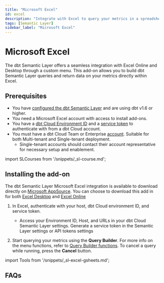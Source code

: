 ```yaml
---
title: "Microsoft Excel"
id: excel
description: "Integrate with Excel to query your metrics in a spreadsheet."
tags: [Semantic Layer]
sidebar_label: "Microsoft Excel"
---
```


# Microsoft Excel <Lifecycle status='preview'/>

The dbt Semantic Layer offers a seamless integration with Excel Online and Desktop through a custom menu. This add-on allows you to build dbt Semantic Layer queries and return data on your metrics directly within Excel.

## Prerequisites

- You have [configured the dbt Semantic Layer](/docs/use-dbt-semantic-layer/setup-sl) and are using dbt v1.6 or higher.
- You need a Microsoft Excel account with access to install add-ons.
- You have a [dbt Cloud Environment ID](/docs/use-dbt-semantic-layer/setup-sl#set-up-dbt-semantic-layer) and a [service token](/docs/dbt-cloud-apis/service-tokens) to authenticate with from a dbt Cloud account.
- You must have a dbt Cloud Team or Enterprise [account](https://www.getdbt.com/pricing). Suitable for both Multi-tenant and Single-tenant deployment.
  - Single-tenant accounts should contact their account representative for necessary setup and enablement.

import SLCourses from '/snippets/_sl-course.md';

<SLCourses/>


## Installing the add-on

The dbt Semantic Layer Microsoft Excel integration is available to download directly on [Microsoft AppSource](https://appsource.microsoft.com/en-us/marketplace/apps?product=office). You can choose to download this add in for both [Excel Desktop](https://pages.store.office.com/addinsinstallpage.aspx?assetid=WA200007100&rs=en-US&correlationId=4132ecd1-425d-982d-efb4-de94ebc83f26) and [Excel Online](https://pages.store.office.com/addinsinstallpage.aspx?assetid=WA200007100&rs=en-US&correlationid=4132ecd1-425d-982d-efb4-de94ebc83f26&isWac=True)

1. In Excel, authenticate with your host, dbt Cloud environment ID, and service token.
   - Access your Environment ID, Host, and URLs in your dbt Cloud Semantic Layer settings. Generate a service token in the Semantic Layer settings or API tokens settings
   <Lightbox src="/img/docs/dbt-cloud/semantic-layer/sl-and-gsheets.jpg" width="70%" title="Access your Environment ID, Host, and URLs in your dbt Cloud Semantic Layer settings. Generate a service token in the Semantic Layer settings or API tokens settings" />

2. Start querying your metrics using the **Query Builder**. For more info on the menu functions, refer to [Query Builder functions](#query-builder-functions). To cancel a query while running, press the **Cancel** button.

import Tools from '/snippets/_sl-excel-gsheets.md';

<Tools 
type="Excel 365"
bullet_1="There's no timeout limit."
bullet_2="If you're using this extension, make sure you're signed into Microsoft with the same Excel profile you used to set up the Add-In. Log in with one profile at a time as using multiple  profiles at once might cause issues."
queryBuilder="/img/docs/dbt-cloud/semantic-layer/sl-and-gsheets.jpg"
/>

## FAQs
<FAQ path="Troubleshooting/sl-alpn-error" />

